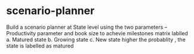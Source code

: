 # scenario-planner
Build a scenario planner at State level using the two parameters  – Productivity parameter and book size to achevie milestones matrix lablled  
a.	Matured state
b.	Growing state
c.	New state
 higher the probablity , the state is labelled as matured 
 
